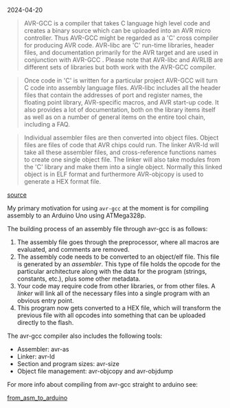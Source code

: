 2024-04-20

> AVR-GCC is a compiler that takes C language high level code and creates a
> binary source which can be uploaded into an AVR micro controller. Thus
> AVR-GCC might be regarded as a 'C' cross compiler for producing AVR code.
> AVR-libc are 'C' run-time libraries, header files, and documentation
> primarily for the AVR target and are used in conjunction with AVR-GCC .
> Please note that AVR-libc and AVRLIB are different sets of libraries but both
> work with the AVR-GCC compiler.

> Once code in 'C' is written for a particular project AVR-GCC will turn C code
> into assembly language files. AVR-libc includes all the header files that
> contain the addresses of port and register names, the floating point library,
> AVR-specific macros, and AVR start-up code. It also provides a lot of
> documentation, both on the library items itself as well as on a number of
> general items on the entire tool chain, including a FAQ.

> Individual assembler files are then converted into object files. Object files
> are files of code that AVR chips could run. The linker AVR-ld will take all
> these assembler files, and cross-reference functions names to create one
> single object file. The linker will also take modules from the 'C' library
> and make them into a single object. Normally this linked object is in ELF
> format and furthermore AVR-objcopy is used to generate a HEX format file. 

[source](http://web.archive.org/web/20230814124809/https://ccrma.stanford.edu/~juanig/articles/wiriavrlib/AVR_GCC.html)

My primary motivation for using `avr-gcc` at the moment is for compiling
assembly to an Arduino Uno using ATMega328p.

The building process of an assembly file through avr-gcc is as follows:

1. The assembly file goes through the preprocessor, where all macros are
   evaluated, and comments are removed.
2. The assembly code needs to be converted to an object/elf file. This file is
   generated by an _assembler_. This type of file holds the opcode for the
   particular architecture along with the data for the program (strings,
   constants, etc.), plus some other metadata.
3. Your code may require code from other libraries, or from other files. A
   _linker_ will link all of the necessary files into a single program with an
   obvious entry point.
4. This program now gets converted to a HEX file, which will transform the
   previous file with all opcodes into something that can be uploaded directly
   to the flash.

The avr-gcc compiler also includes the following tools:

- Assembler: avr-as
- Linker: avr-ld
- Section and program sizes: avr-size
- Object file management: avr-objcopy and avr-objdump

For more info about compiling from avr-gcc straight to arduino see:

[from_asm_to_arduino](embedded_development/arduino/from_asm_to_arduino.md)

